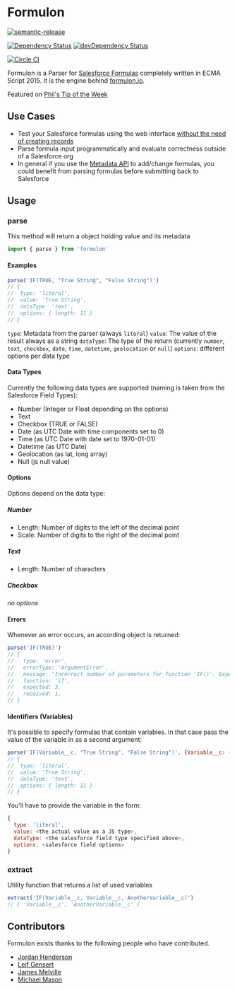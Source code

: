 # Formulon

[![semantic-release](https://img.shields.io/badge/%20%20%F0%9F%93%A6%F0%9F%9A%80-semantic--release-e10079.svg)](https://github.com/semantic-release/semantic-release)

[![Dependency Status](https://david-dm.org/leifg/formulon.svg)](https://david-dm.org/leifg/formulon)
[![devDependency Status](https://david-dm.org/leifg/formulon/dev-status.svg)](https://david-dm.org/leifg/formulon#info=devDependencies)

[![Circle CI](https://circleci.com/gh/leifg/formulon.svg?style=svg)](https://circleci.com/gh/leifg/formulon)

Formulon is a Parser for [Salesforce Formulas](https://help.salesforce.com/apex/HTViewHelpDoc?id=customize_functions.htm) completely written in ECMA Script 2015. It is the engine behind [formulon.io](https://formulon.io).

Featured on [Phil's Tip of the Week](https://www.cloudgalacticos.co.uk/2020/04/17/formulon-io-salesforce-formulas-helper-phils-tip-of-the-week-395/)

## Use Cases

- Test your Salesforce formulas using the web interface [without the need of creating records](https://www.cloudgalacticos.co.uk/2020/04/17/formulon-io-salesforce-formulas-helper-phils-tip-of-the-week-395/)
- Parse formula input programmatically and evaluate correctness outside of a Salesforce org
- In general if you use the [Metadata API](https://developer.salesforce.com/docs/atlas.en-us.api_meta.meta/api_meta/meta_intro.htm) to add/change formulas, you could benefit from parsing formulas before submitting back to Salesforce

## Usage

### parse

This method will return a object holding value and its metadata

```javascript
import { parse } from 'formulon'
```

#### Examples

```javascript
parse('IF(TRUE, "True String", "False String")')
// {
//  type: 'literal',
//  value: 'True String',
//  dataType: 'text',
//  options: { length: 11 }
// }
```

`type`: Metadata from the parser (always `literal`)
`value`: The value of the result always as a string
`dataType`: The type of the return (currently `number`, `text`, `checkbox`, `date`, `time`, `datetime`, `geolocation` or `null`)
`options`: different options per data type

#### Data Types

Currently the following data types are supported (naming is taken from the Salesforce Field Types):

- Number (Integer or Float depending on the options)
- Text
- Checkbox (TRUE or FALSE)
- Date (as UTC Date with time components set to 0)
- Time (as UTC Date with date set to 1970-01-01)
- Datetime (as UTC Date)
- Geolocation (as lat, long array)
- Null (js null value)

#### Options

Options depend on the data type:

##### Number

- Length: Number of digits to the left of the decimal point
- Scale: Number of digits to the right of the decimal point

##### Text

- Length: Number of characters

##### Checkbox

*no options*

#### Errors

Whenever an error occurs, an according object is returned:

```javascript
parse('IF(TRUE)')
// {
//   type: 'error',
//   errorType: 'ArgumentError',
//   message: "Incorrect number of parameters for function 'IF()'. Expected 3, received 1",
//   function: 'if',
//   expected: 3,
//   received: 1,
// }
```

#### Identifiers (Variables)

It's possible to specify formulas that contain variables. In that case pass the value of the variable in as a second argument:

```javascript
parse('IF(Variable__c, "True String", "False String")', {Variable__c: {type: 'literal', dataType: 'checkbox', value: true}})
// {
//  type: 'literal',
//  value: 'True String',
//  dataType: 'text',
//  options: { length: 11 }
// }
```

You'll have to provide the variable in the form:

```javascript
{
  type: 'literal',
  value: <the actual value as a JS type>,
  dataType: <the salesforce field type specified above>,
  options: <salesforce field options>
}
```

### extract

Utility function that returns a list of used variables

```javascript
extract('IF(Variable__c, Variable__c, AnotherVariable__c)')
// [ 'Variable__c', 'AnotherVariable__c' ]
```

## Contributors

Formulon exists thanks to the following people who have contributed.

- [Jordan Henderson](https://github.com/jordanhenderson)
- [Leif Gensert](https://github.com/leifg)
- [James Melville](https://github.com/jamesmelville)
- [Michael Mason](https://github.com/mjmasn)
